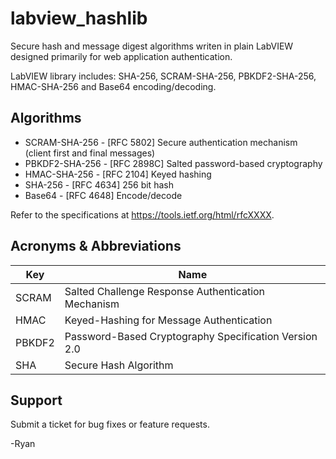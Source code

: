 # labview_hashlib
Secure hash and message digest algorithms writen in plain LabVIEW designed primarily for web application authentication.

LabVIEW library includes: SHA-256, SCRAM-SHA-256, PBKDF2-SHA-256, HMAC-SHA-256 and Base64 encoding/decoding.

## Algorithms
- SCRAM-SHA-256 - [RFC 5802] Secure authentication mechanism (client first and final messages)
- PBKDF2-SHA-256 - [RFC 2898C] Salted password-based cryptography
- HMAC-SHA-256 - [RFC 2104] Keyed hashing
- SHA-256 - [RFC 4634] 256 bit hash
- Base64 - [RFC 4648] Encode/decode

Refer to the specifications at https://tools.ietf.org/html/rfcXXXX.

## Acronyms & Abbreviations
| Key | Name |
| --- | --- |
| SCRAM | Salted Challenge Response Authentication Mechanism |
| HMAC | Keyed-Hashing for Message Authentication |
| PBKDF2 | Password-Based Cryptography Specification Version 2.0 |
| SHA | Secure Hash Algorithm |

## Support
Submit a ticket for bug fixes or feature requests.

-Ryan
